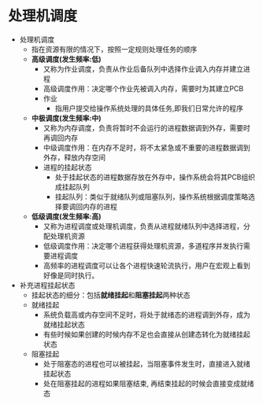 # 处理机调度

* 处理机调度
  * 指在资源有限的情况下，按照一定规则处理任务的顺序
  * **高级调度(发生频率:低)**
    * 又称为作业调度，负责从作业后备队列中选择作业调入内存并建立进程
    * 高级调度作用：决定哪个作业先被调入内存，需要时为其建立PCB
    * 作业
      * 指用户提交给操作系统处理的具体任务,即我们日常允许的程序
  * **中极调度(发生频率:中)**
    * 又称为内存调度，负责将暂时不会运行的进程数据调到外存，需要时再调回内存
    * 中级调度作用：在内存不足时，将不太紧急或不重要的进程数据调到外存，释放内存空间
    * 进程的挂起状态
      * 处于挂起状态的进程数据存放在外存中，操作系统会将其PCB组织成挂起队列
      * 挂起队列：类似于就绪队列或阻塞队列，操作系统根据调度策略选择要调回内存的进程
  * **低级调度(发生频率:高)**
    * 又称为进程调度或处理机调度，负责从进程就绪队列中选择进程，分配处理机资源
    * 低级调度作用：决定哪个进程获得处理机资源，多道程序并发执行需要进程调度
    * 高频率的进程调度可以让各个进程快速轮流执行，用户在宏观上看到好像是同时执行。
* 补充进程挂起状态
  * 挂起状态的细分：包括**就绪挂起**和**阻塞挂起**两种状态
  * 就绪挂起
    * 系统负载高或内存空间不足时，将处于就绪态的进程调到外存，成为就绪挂起状态
    * 有些时候如果创建的时候内存不足也会直接从创建态转化为就绪挂起状态
  * 阻塞挂起
    * 处于阻塞态的进程也可以被挂起，当阻塞事件发生时，直接进入就绪挂起状态
    * 处在阻塞挂起的进程如果阻塞结束, 再结束挂起的时候会直接变成就绪态
